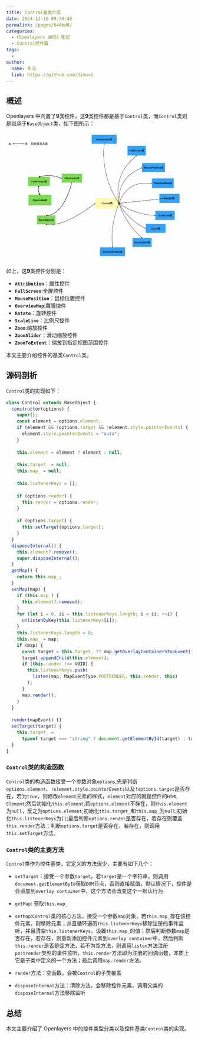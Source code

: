 ```yaml
---
title: Control基类介绍
date: 2024-12-10 09:39:40
permalink: /pages/644bd8/
categories:
  - 《Openlayers 源码》笔记
  - Control控件篇
tags:
  -
author:
  name: 东流
  link: https://github.com/Jinuss
---
```


## 概述

Openlayers 中内置了**9**类控件，这**9**类控件都是基于`Control`类，而`Control`类则是继承于`BaseObject`类，如下图所示：

<img src="../../Demo/image/openlayers_controls.png"/>

如上，这**9**类控件分别是：

- **`Attribution`**：属性控件
- **`FullScreen`**:全屏控件
- **`MousePosition`**：鼠标位置控件
- **`OverviewMap`**:鹰眼控件
- **`Rotate`**：旋转控件
- **`ScaleLine`**：比例尺控件
- **`Zoom`**:缩放控件
- **`ZoomSlider`**：滑动缩放控件
- **`ZoomToExtent`**：缩放到指定视图范围控件

本文主要介绍控件的基类`Control`类。

## 源码剖析

`Control`类的实现如下：

```js
class Control extends BaseObject {
  constructor(options) {
    super();
    const element = options.element;
    if (element && !options.target && !element.style.pointerEvents) {
      element.style.pointerEvents = "auto";
    }

    this.element = element ? element : null;

    this.target_ = null;
    this.map_ = null;

    this.listenerKeys = [];

    if (options.render) {
      this.render = options.render;
    }

    if (options.target) {
      this.setTarget(options.target);
    }
  }
  disposeInternal() {
    this.element?.remove();
    super.disposeInternal();
  }
  getMap() {
    return this.map_;
  }
  setMap(map) {
    if (this.map_) {
      this.element?.remove();
    }
    for (let i = 0, ii = this.listenerKeys.length; i < ii; ++i) {
      unlistenByKey(this.listenerKeys[i]);
    }
    this.listenerKeys.length = 0;
    this.map_ = map;
    if (map) {
      const target = this.target_ ?? map.getOverlayContainerStopEvent();
      target.appendChild(this.element);
      if (this.render !== VOID) {
        this.listenerKeys.push(
          listen(map, MapEventType.POSTRENDER, this.render, this)
        );
      }
      map.render();
    }
  }

  render(mapEvent) {}
  setTarget(target) {
    this.target_ =
      typeof target === "string" ? document.getElementById(target) : target;
  }
}
```

### `Control`类的构造函数

`Control`类的构造函数接受一个参数对象`options`,先是判断`options.element`、`!element.style.pointerEvents`以及`!options.target`是否存在，若为`true`，则修改`element`元素的样式，`element`对应的就是控件的`HTML Element`;然后初始化`this.element`,若`options.element`不存在，则`this.element`为`null`，反之为`options.element`;初始化`this.target_`和`this.map_`为`null`;初始化`this.listenerKeys`为`[]`;最后判断`options.render`是否存在，若存在则覆盖`this.render`方法；判断`options.target`是否存在，若存在，则调用`this.setTarget`方法。

### `Control`类的主要方法

`Control`类作为控件基类，它定义的方法很少，主要有如下几个：

- `setTarget`：接受一个参数`target`，若`target`是一个字符串，则调用`document.getElementById`获取`DOM`节点，否则直接赋值，默认情况下，控件是会添加到`overlay container`中，这个方法会改变这个一默认行为

- `getMap`: 获取`this.map_`
- `setMap`:`Control`类的核心方法，接受一个参数`map`对象，若`this.map_`存在该控件元素，则移除元素；并且循环遍历`this.listenerKeys`移除注册的事件监听，并且清空`this.listenerKeys`，设置`this.map_`的值；然后判断参数`map`是否存在，若存在，则重新添加控件元素到`overlay container`中，然后判断`this.render`是否是空方法，若不为空方法，则调用`listen`方法注册`postrender`类型的事件监听，`this.render`方法即为注册的回调函数，本质上它是子类中定义的一个方法；最后调用`map.render`方法。
- `render`方法：空函数，会被`Control`的子类覆盖
- `disposeInternal`方法：清除方法，会移除控件元素，调用父类的`disposeInternal`方法移除监听

## 总结

本文主要介绍了 Openlayers 中的控件类型分类以及控件基类`Control`类的实现。
